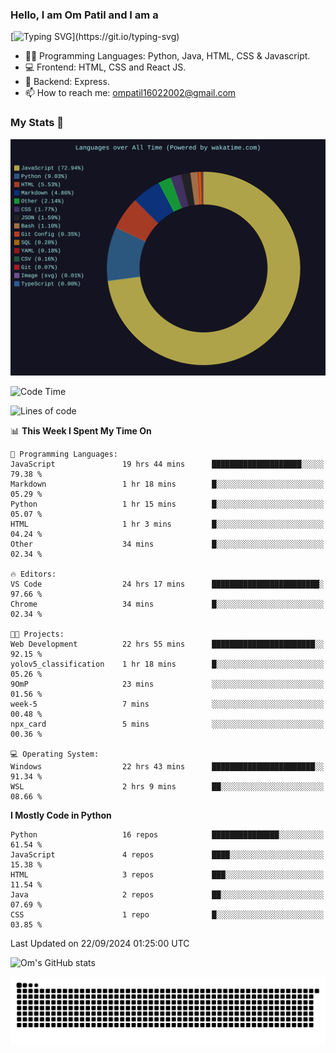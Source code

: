<h3> Hello, I am Om Patil and I am a</h3>

[![Typing SVG](https://readme-typing-svg.demolab.com?font=Fira+Code&pause=1000&color=00F7F6&random=false&width=435&lines=Python+Developer;Full+Stack+Developer;Java+Developmer;Data+Scientist;Machine+Learning+Engineer;Deep+Learning+Engineer;Artificial+Intelligence+Engineer;Data+Analyst;Python+Developer;Computer+Vision+Specialist;)](https://git.io/typing-svg)


- 👨‍💻 Programming Languages: Python, Java, HTML, CSS & Javascript. 
- 💻 Frontend: HTML, CSS and React JS.
- 🦄 Backend: Express.
- 📫 How to reach me: ompatil16022002@gmail.com

<h3>My Stats 💯</h3>

<img src="wakatime-stats.svg" alt="Wakatime Stats" width="600"/>

<!--  [![Top Langs](https://github-readme-stats.vercel.app/api/top-langs/?username=9OmP&layout=compact&theme=radical)](https://github.com/anuraghazra/github-readme-stats) -->

<!--START_SECTION:waka-->
![Code Time](http://img.shields.io/badge/Code%20Time-27%20hrs%206%20mins-blue)

![Lines of code](https://img.shields.io/badge/From%20Hello%20World%20I%27ve%20Written-1.5%20million%20lines%20of%20code-blue)

📊 **This Week I Spent My Time On** 

```text
💬 Programming Languages: 
JavaScript               19 hrs 44 mins      ████████████████████░░░░░   79.38 % 
Markdown                 1 hr 18 mins        █░░░░░░░░░░░░░░░░░░░░░░░░   05.29 % 
Python                   1 hr 15 mins        █░░░░░░░░░░░░░░░░░░░░░░░░   05.07 % 
HTML                     1 hr 3 mins         █░░░░░░░░░░░░░░░░░░░░░░░░   04.24 % 
Other                    34 mins             █░░░░░░░░░░░░░░░░░░░░░░░░   02.34 % 

🔥 Editors: 
VS Code                  24 hrs 17 mins      ████████████████████████░   97.66 % 
Chrome                   34 mins             █░░░░░░░░░░░░░░░░░░░░░░░░   02.34 % 

🐱‍💻 Projects: 
Web Development          22 hrs 55 mins      ███████████████████████░░   92.15 % 
yolov5_classification    1 hr 18 mins        █░░░░░░░░░░░░░░░░░░░░░░░░   05.26 % 
9OmP                     23 mins             ░░░░░░░░░░░░░░░░░░░░░░░░░   01.56 % 
week-5                   7 mins              ░░░░░░░░░░░░░░░░░░░░░░░░░   00.48 % 
npx_card                 5 mins              ░░░░░░░░░░░░░░░░░░░░░░░░░   00.36 % 

💻 Operating System: 
Windows                  22 hrs 43 mins      ███████████████████████░░   91.34 % 
WSL                      2 hrs 9 mins        ██░░░░░░░░░░░░░░░░░░░░░░░   08.66 % 
```

**I Mostly Code in Python** 

```text
Python                   16 repos            ███████████████░░░░░░░░░░   61.54 % 
JavaScript               4 repos             ████░░░░░░░░░░░░░░░░░░░░░   15.38 % 
HTML                     3 repos             ███░░░░░░░░░░░░░░░░░░░░░░   11.54 % 
Java                     2 repos             ██░░░░░░░░░░░░░░░░░░░░░░░   07.69 % 
CSS                      1 repo              █░░░░░░░░░░░░░░░░░░░░░░░░   03.85 % 
```




 Last Updated on 22/09/2024 01:25:00 UTC
<!--END_SECTION:waka-->

![Om's GitHub stats](https://github-readme-stats.vercel.app/api?username=9OmP&show_icons=true&theme=radical)

![snake gif](https://github.com/9OmP/9OmP/blob/output/github-contribution-grid-snake-dark.svg)


